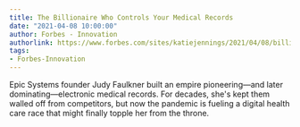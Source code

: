 ```yaml
---
title: The Billionaire Who Controls Your Medical Records
date: "2021-04-08 10:00:00"
author: Forbes - Innovation
authorlink: https://www.forbes.com/sites/katiejennings/2021/04/08/billionaire-judy-faulkner-epic-systems/
tags:
- Forbes-Innovation
---
```

Epic Systems founder Judy Faulkner built an empire pioneering—and later dominating—electronic medical records. For decades, she's kept them walled off from competitors, but now the pandemic is fueling a digital health care race that might finally topple her from the throne.